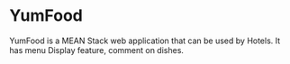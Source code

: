 # YumFood
YumFood is a MEAN Stack web application that can be used by Hotels. It has menu Display feature, comment on dishes. 
